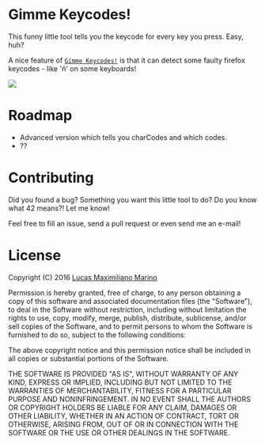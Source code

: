 # Gimme Keycodes!
This funny little tool tells you the keycode for every key you press. Easy, huh?

A nice feature of <a href="http://lucasmarino.me/gimme-keycodes">`Gimme Keycodes!`</a> is that it can detect some faulty firefox keycodes - like 'ñ' on some keyboards!

![](https://raw.githubusercontent.com/elementh/gimme-keycodes/master/screenshots/preview.gif)

# Roadmap

- Advanced version which tells you charCodes and which codes.
- ??

# Contributing

Did you found a bug? Something you want this little tool to do? Do you know what 42 means?! Let me know!

Feel free to fill an issue, send a pull request or even send me an e-mail!

# License

Copyright (C) 2016 <a href="lucasmarino.me">Lucas Maximiliano Marino</a>

Permission is hereby granted, free of charge, to any person obtaining a copy
of this software and associated documentation files (the "Software"), to deal
in the Software without restriction, including without limitation the rights
to use, copy, modify, merge, publish, distribute, sublicense, and/or sell
copies of the Software, and to permit persons to whom the Software is
furnished to do so, subject to the following conditions:

The above copyright notice and this permission notice shall be included in all
copies or substantial portions of the Software.

THE SOFTWARE IS PROVIDED "AS IS", WITHOUT WARRANTY OF ANY KIND, EXPRESS OR
IMPLIED, INCLUDING BUT NOT LIMITED TO THE WARRANTIES OF MERCHANTABILITY,
FITNESS FOR A PARTICULAR PURPOSE AND NONINFRINGEMENT. IN NO EVENT SHALL THE
AUTHORS OR COPYRIGHT HOLDERS BE LIABLE FOR ANY CLAIM, DAMAGES OR OTHER
LIABILITY, WHETHER IN AN ACTION OF CONTRACT, TORT OR OTHERWISE, ARISING FROM,
OUT OF OR IN CONNECTION WITH THE SOFTWARE OR THE USE OR OTHER DEALINGS IN THE
SOFTWARE.
